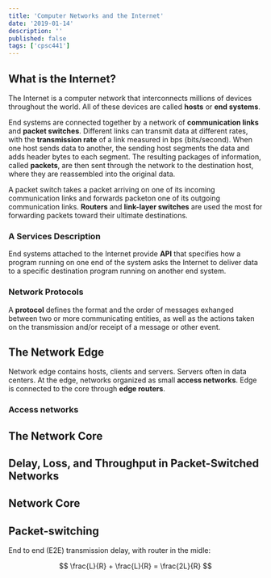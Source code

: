 ```yaml
---
title: 'Computer Networks and the Internet'
date: '2019-01-14'
description: ''
published: false
tags: ['cpsc441']
---
```


## What is the Internet?

The Internet is a computer network that interconnects millions of devices throughout the world. All of these devices are called **hosts** or **end systems**.

End systems are connected together by a network of **communication links** and **packet switches**. Different links can transmit data at different rates, with the **transmission rate** of a link measured in bps (bits/second). When one host sends data to another, the sending host segments the data and adds header bytes to each segment. The resulting packages of information, called **packets**, are then sent through the network to the destination host, where they are reassembled into the original data.

A packet switch takes a packet arriving on one of its incoming communication links and forwards packeton one of its outgoing communication links. **Routers** and **link-layer switches** are used the most for forwarding packets toward their ultimate destinations.

### A Services Description

End systems attached to the Internet provide **API** that specifies how a program running on one end of the system asks the Internet to deliver data to a specific destination program running on another end system.

### Network Protocols

A **protocol** defines the format and the order of messages exhanged between two or more communicating entities, as well as the actions taken on the transmission and/or receipt of a message or other event.

## The Network Edge

Network edge contains hosts, clients and servers. Servers often in data centers. At the edge, networks organized as small **access networks**. Edge is connected to the core through **edge routers**.

### Access networks



## The Network Core



## Delay, Loss, and Throughput in Packet-Switched Networks



## Network Core



## Packet-switching

End to end (E2E) transmission delay, with router in the midle:

$$
\frac{L}{R} + \frac{L}{R} = \frac{2L}{R}
$$

